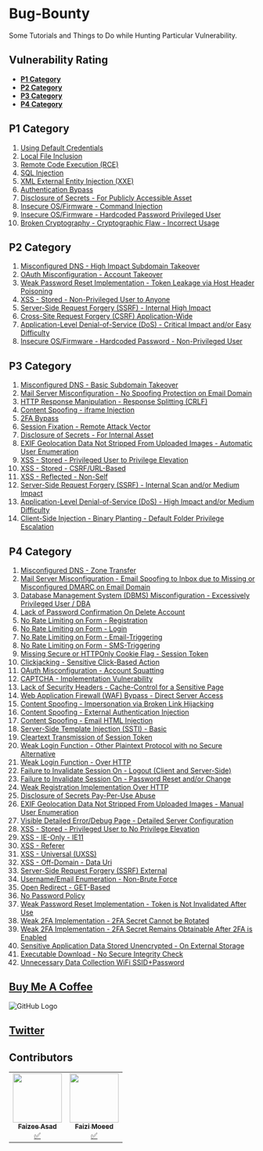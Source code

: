 
# Bug-Bounty

Some Tutorials and Things to Do while Hunting Particular Vulnerability. 

## Vulnerability Rating

+ **[P1 Category](#p1-category)**
+ **[P2 Category](#p2-category)**
+ **[P3 Category](#p3-category)**
+ **[P4 Category](#p4-category)**

## P1 Category
1. [Using Default Credentials](/P1%20Category/p1-1.md)
2. [Local File Inclusion](/P1%20Category/p1-2.md)
3. [Remote Code Execution (RCE)](/P1%20Category/p1-3.md)
4. [SQL Injection](/P1%20Category/p1-4.md)
5. [XML External Entity Injection (XXE)](/P1%20Category/p1-5.md)
6. [Authentication Bypass](/P1%20Category/p1-6.md)
7. [Disclosure of Secrets - For Publicly Accessible Asset](/P1%20Category/p1-7.md)
8. [Insecure OS/Firmware - Command Injection](/P1%20Category/p1-8.md)
9. [Insecure OS/Firmware - Hardcoded Password Privileged User](/P1%20Category/p1-9.md)
10. [Broken Cryptography - Cryptographic Flaw - Incorrect Usage](/P1%20Category/p1-10.md)

## P2 Category
1. [Misconfigured DNS - High Impact Subdomain Takeover](/P2%20Category/p2-1.md)
2. [OAuth Misconfiguration - Account Takeover](/P2%20Category/p2-2.md)
3. [Weak Password Reset Implementation - Token Leakage via Host Header Poisoning](/P2%20Category/p2-3.md)
4. [XSS - Stored - Non-Privileged User to Anyone](/P2%20Category/p2-4.md)
5. [Server-Side Request Forgery (SSRF) - Internal High Impact](/P2%20Category/p2-5.md)
6. [Cross-Site Request Forgery (CSRF) Application-Wide](/P2%20Category/p2-6.md)
7. [Application-Level Denial-of-Service (DoS) - Critical Impact and/or Easy Difficulty](/P2%20Category/p2-7.md)
8. [Insecure OS/Firmware - Hardcoded Password - Non-Privileged User](/P2%20Category/p2-8.md)

## P3 Category
1. [Misconfigured DNS - Basic Subdomain Takeover](/P3%20Category/p3-1.md)
2. [Mail Server Misconfiguration - No Spoofing Protection on Email Domain](/P3%20Category/p3-2.md)
3. [HTTP Response Manipulation - Response Splitting (CRLF)](/P3%20Category/p3-3.md)
4. [Content Spoofing - iframe Injection](/P3%20Category/p3-4.md)
5. [2FA Bypass](/P3%20Category/p3-5.md)
6. [Session Fixation - Remote Attack Vector](/P3%20Category/p3-6.md)
7. [Disclosure of Secrets - For Internal Asset](/P3%20Category/p3-7.md)
8. [EXIF Geolocation Data Not Stripped From Uploaded Images - Automatic User Enumeration](/P3%20Category/p3-8.md)
9. [XSS - Stored - Privileged User to Privilege Elevation](/P3%20Category/p3-9.md)
10. [XSS - Stored - CSRF/URL-Based](/P3%20Category/p3-10.md)
11. [XSS - Reflected - Non-Self](/P3%20Category/p3-11.md)
12. [Server-Side Request Forgery (SSRF) - Internal Scan and/or Medium Impact](/P3%20Category/p3-12.md)
13. [Application-Level Denial-of-Service (DoS) - High Impact and/or Medium Difficulty](/P3%20Category/p3-13.md)
14. [Client-Side Injection - Binary Planting - Default Folder Privilege Escalation](/P3%20Category/p3-14.md)

## P4 Category
1. [Misconfigured DNS - Zone Transfer](/P4%20Category/p4-1.md)
2. [Mail Server Misconfiguration - Email Spoofing to Inbox due to Missing or Misconfigured DMARC on Email Domain](/P4%20Category/p4-2.md)
3. [Database Management System (DBMS) Misconfiguration - Excessively Privileged User / DBA](/P4%20Category/p4-3.md)
4. [Lack of Password Confirmation On Delete Account](/P4%20Category/p4-4.md)
5. [No Rate Limiting on Form - Registration](/P4%20Category/p4-5.md)
6. [No Rate Limiting on Form - Login](/P4%20Category/p4-6.md)
7. [No Rate Limiting on Form - Email-Triggering](/P4%20Category/p4-7.md)
8. [No Rate Limiting on Form - SMS-Triggering](/P4%20Category/p4-8.md)
9. [Missing Secure or HTTPOnly Cookie Flag - Session Token](/P4%20Category/p4-9.md)
10. [Clickjacking - Sensitive Click-Based Action](/P4%20Category/p4-10.md)
11. [OAuth Misconfiguration - Account Squatting](/P4%20Category/p4-11.md)
12. [CAPTCHA - Implementation Vulnerability](/P4%20Category/p4-12.md)
13. [Lack of Security Headers - Cache-Control for a Sensitive Page](/P4%20Category/p4-13.md)
14. [Web Application Firewall (WAF) Bypass - Direct Server Access](/P4%20Category/p4-14.md)
15. [Content Spoofing - Impersonation via Broken Link Hijacking](/P4%20Category/p4-15.md)
16. [Content Spoofing - External Authentication Injection](/P4%20Category/p4-16.md) 
17. [Content Spoofing - Email HTML Injection](/P4%20Category/p4-17.md)
18. [Server-Side Template Injection (SSTI) - Basic](/P4%20Category/p4-18.md)
19. [Cleartext Transmission of Session Token](/P4%20Category/p4-19.md)
20. [Weak Login Function - Other Plaintext Protocol with no Secure Alternative ](/P4%20Category/p4-20.md)
21. [Weak Login Function - Over HTTP](/P4%20Category/p4-21.md)
22. [Failure to Invalidate Session On - Logout (Client and Server-Side)](/P4%20Category/p4-22.md)
23. [Failure to Invalidate Session On - Password Reset and/or Change](/P4%20Category/p4-23.md)
24. [Weak Registration Implementation Over HTTP](/P4%20Category/p4-24.md)
25. [Disclosure of Secrets Pay-Per-Use Abuse](/P4%20Category/p4-25.md)
26. [EXIF Geolocation Data Not Stripped From Uploaded Images - Manual User Enumeration](/P4%20Category/p4-26.md)
27. [Visible Detailed Error/Debug Page - Detailed Server Configuration](/P4%20Category/p4-27.md)
28. [XSS - Stored - Privileged User to No Privilege Elevation](/P4%20Category/p4-28.md)
29. [XSS - IE-Only - IE11](/P4%20Category/p4-29.md)
30. [XSS - Referer](/P4%20Category/p4-30.md)
31. [XSS - Universal (UXSS)](/P4%20Category/p4-31.md)
32. [XSS - Off-Domain - Data Uri](/P4%20Category/p4-32.md)
33. [Server-Side Request Forgery (SSRF) External](/P4%20Category/p4-33.md)
34. [Username/Email Enumeration - Non-Brute Force](/P4%20Category/p4-34.md)
35. [Open Redirect - GET-Based](/P4%20Category/p4-35.md)
36. [No Password Policy](/P4%20Category/p4-36.md)
37. [Weak Password Reset Implementation - Token is Not Invalidated After Use](/P4%20Category/p4-37.md)
38. [Weak 2FA Implementation - 2FA Secret Cannot be Rotated](/P4%20Category/p4-38.md)
39. [Weak 2FA Implementation - 2FA Secret Remains Obtainable After 2FA is Enabled](/P4%20Category/p4-39.md)
40. [Sensitive Application Data Stored Unencrypted - On External Storage](/P4%20Category/p4-40.md)
41. [Executable Download - No Secure Integrity Check](/P4%20Category/p4-41.md)
42. [Unnecessary Data Collection WiFi SSID+Password](/P4%20Category/p4-42.md)



## [Buy Me A Coffee](https://www.buymeacoffee.com/faizee)
![GitHub Logo](https://www.bmtdesigner.com/wp-content/uploads/2020/09/Buy-Me-a-Coffee-01.jpg) 

## [Twitter](https://twitter.com/faizee_asad)
 
## Contributors

<table>
	<tr>
		<td align="center"><a href="https://github.com/Faizee-Asad"><img src="https://avatars.githubusercontent.com/u/72010857?v=4?s=100" width="100px" height="100px" alt=""/><br><sub><b>Faizee Asad</b></sub></a><br><a href="#tutorial-Faizee-Asad" title="Tutorials">✅</a></td>
		<td align="center"><a href="https://github.com/Moeed9112"><img src="https://selftaught.blog/wp-content/uploads/2020/04/computer-2982270_1920.jpg" width="100px" height="100px" alt=""/><br><sub><b>Faizi Moeed</b></sub></a><br><a href="#tutorial-Moeed9112" title="Tutorials">✅</a></td>
	</tr>
</table>
